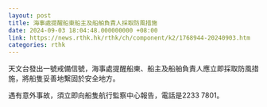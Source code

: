 ```yaml
---
layout: post
title: 海事處提醒船東船主及船舶負責人採取防風措施
date: 2024-09-03 18:04:48.000000000 +08:00
link: https://news.rthk.hk/rthk/ch/component/k2/1768944-20240903.htm
categories: rthk
---
```


天文台發出一號戒備信號，海事處提醒船東、船主及船舶負責人應立即採取防風措施，將船隻妥善地繫固於安全地方。

遇有意外事故，須立即向船隻航行監察中心報告，電話是2233 7801。
